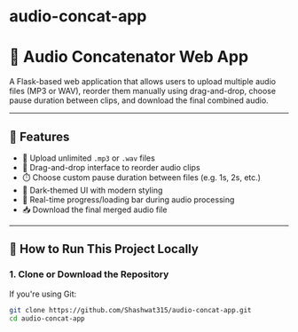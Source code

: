 # audio-concat-app
# 🎵 Audio Concatenator Web App

A Flask-based web application that allows users to upload multiple audio files (MP3 or WAV), reorder them manually using drag-and-drop, choose pause duration between clips, and download the final combined audio.

---

## 🔧 Features

- 🎤 Upload unlimited `.mp3` or `.wav` files
- 🔀 Drag-and-drop interface to reorder audio clips
- ⏱️ Choose custom pause duration between files (e.g. 1s, 2s, etc.)
- 🌙 Dark-themed UI with modern styling
- 🔄 Real-time progress/loading bar during audio processing
- 📥 Download the final merged audio file


---

## 🚀 How to Run This Project Locally

### 1. Clone or Download the Repository
If you're using Git:
```bash
git clone https://github.com/Shashwat315/audio-concat-app.git
cd audio-concat-app
